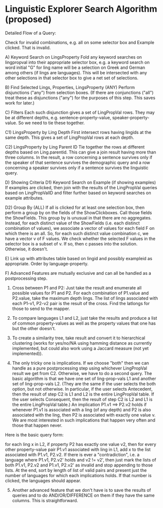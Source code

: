 Linguistic Explorer Search Algorithm (proposed)
===============================================

Detailed Flow of a Query:

Check for invalid combinations, e.g. all on some selector box and
Example clicked. That is invalid.

A) Keyword Search on LingsProperty
Fold any keyword searches on lingpropval into their appropriate selector box, e.g.
a keyword search on word initial "G" for ling name will be a selection on Greek and
German among others (if lings are languages). This will be intersected with any
other selections in that selector box to give a net set of selections.

B) Find Selected Lings, Properties, LingsProperty (ANY)
Perform disjunctions ("any") from selection boxes. (If there are conjunctions ("all")
treat these as disjunctions ("any") for the purposes of this step. This saves work
for later.)

C) Filters
Each such disjunction gives a set of LingPropVal rows. They may be at different
depths, e.g. sentence-property-value, speaker-property-value. So we need to tie
these together.

C1) LingsProperty by Ling Depth
First intersect rows having lingids at the same depth. This gives a set of
LingPropVal rows at each depth.

C2) LingsProperty by Ling Parent ID
Tie together the rows at different depths based on Ling.parentid. This can give a
join result having more than three columns.
In the result, a row concerning a sentence survives only if the speaker of that
sentence survives the demographic query and a row concerning a speaker survives only
if a sentence survives the linguistic query.

D) Showing Criteria
D1) Keyword Search on Example (if showing examples)
If examples are clicked, then join with the results of the LingPropVal queries based
on LingPropValID and filter further based on keyword searches on example attributes.

D2) Group By (ALL)
If all is clicked for at least one selection box, then perform a group by on the
fields of the ShowClickboxes. Call those fields the ShowFields. This group by is
unusual in that there are no aggregates. Instead, for each distinct value of the
ShowFields (i.e. each distinct combination of values), we associate a vector of
values for each field F on which there is an all. So, for each such distinct value
combination c, we have a vector v of F values. We check whether the selected F values
in the selector box is a subset of v. If so, then c passes into the solution.
Otherwise, it doesn't.

E) Link up with attributes table based on lingid and possibly exampleid as
appropriate. Order by language-property.

F) Advanced Features are mutually exclusive and can all be handled as a
postprocessing step.

1. Cross between P1 and P2:
Just take the result and enumerate all possible values for P1 and P2.
For each combination of P1.value and P2.value, take the maximum depth lings.
The list of lings associated with each P1-v1, P2-v2 pair is the result
of the cross.
Find the latlongs for those to send to the mapper.

2. To compare languages L1 and L2, just take the results and produce a list
of common property-values as well as the
property values that one has but the other doesn't.

3. To create a similarity tree, take result and convert it to hierarchical
clustering (works for yes/no/NA using hamming distance as currently
implemented, but could also work using a Jaccard measure (not yet implemented)).

4. The only tricky one is implications. If we choose "both" then we can handle as a
pure postprocessing step using whichever LingPropVal result we get from C2.
Otherwise, we have to do a second query. The basic algorithm is that we have one set
of ling-prop-vals L1 and another set of ling-prop-vals L2. (They are the same if the
user selects the both option, but not otherwise. In particular, if the user selects
Antecedent, then the result of step C2 is L1 and L2 is the entire LingPropVal table.
If the user selects Consequent, then the result of step C2 is L2 and L1 is the entire
LingPropVal table.) An implication P1.v1 ==> P2.v2 holds if whenever P1.v1 is
associated with a ling (of any depth) and P2 is also associated with the ling, then
P2 is associated with exactly one value v. We are most interested in such
implications that happen very often and those that happen never.

Here is the basic query form:

for each ling x in L2,
if property P2 has exactly one value v2, then for every other
property-value pair P1.v1 associated with ling in L1,
add x to the list associated with P1.v1, P2.v2.
If there is ever a "contradiction", i.e. a language where
P1.v1, P2.v2' holds and v2 != v2', then just mark the lists of both
P1.v1, P2.v2 and P1.v1, P2.v2' as
invalid and stop appending to those lists.
At the end, sort by length of list of valid
pairs and present just the number
of languages for which each implications holds.
If that number is clicked, the languages should appear.

5. Another advanced feature that we don't have is to save
the results of queries and to do AND/OR/DIFFERENCE on them
if they have the same columns.
This is straightforward.
